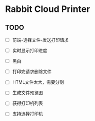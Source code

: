 # Rabbit Cloud Printer

## TODO

- [ ] 前端-选择文件-发送打印请求
- [ ] 实时显示打印进度
- [ ] 黑白
- [ ] 打印完请求删除文件
- [ ] HTML文件太大，需要分割
- [ ] 生成文件预览图
- [ ] 获得打印机列表
- [ ] 支持选择打印机

